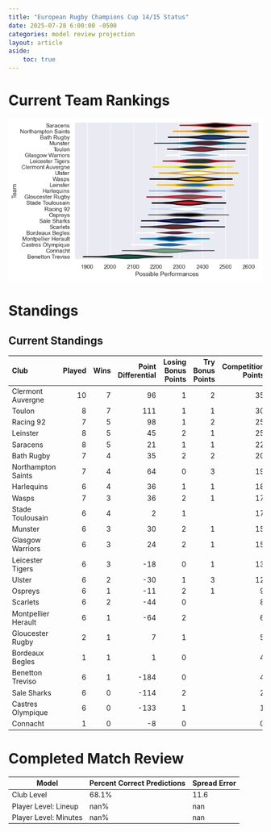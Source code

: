 ```yaml
---  
title: "European Rugby Champions Cup 14/15 Status"  
date: 2025-07-28 6:00:00 -0500  
categories: model review projection  
layout: article  
aside:  
    toc: true  
---
```

# Current Team Rankings


![Club Rankings](plots/rankings_European_Rugby_Champions_Cup_1415.png)
# Standings

## Current Standings


| Club                |   Played |   Wins |   Point Differential |   Losing Bonus Points |   Try Bonus Points |   Competition Points |
|:--------------------|---------:|-------:|---------------------:|----------------------:|-------------------:|---------------------:|
| Clermont Auvergne   |       10 |      7 |                   96 |                     1 |                  2 |                   35 |
| Toulon              |        8 |      7 |                  111 |                     1 |                  1 |                   30 |
| Racing 92           |        7 |      5 |                   98 |                     1 |                  2 |                   25 |
| Leinster            |        8 |      5 |                   45 |                     2 |                  1 |                   25 |
| Saracens            |        8 |      5 |                   21 |                     1 |                  1 |                   22 |
| Bath Rugby          |        7 |      4 |                   35 |                     2 |                  2 |                   20 |
| Northampton Saints  |        7 |      4 |                   64 |                     0 |                  3 |                   19 |
| Harlequins          |        6 |      4 |                   36 |                     1 |                  1 |                   18 |
| Wasps               |        7 |      3 |                   36 |                     2 |                  1 |                   17 |
| Stade Toulousain    |        6 |      4 |                    2 |                     1 |                    |                   17 |
| Munster             |        6 |      3 |                   30 |                     2 |                  1 |                   15 |
| Glasgow Warriors    |        6 |      3 |                   24 |                     2 |                  1 |                   15 |
| Leicester Tigers    |        6 |      3 |                  -18 |                     0 |                  1 |                   13 |
| Ulster              |        6 |      2 |                  -30 |                     1 |                  3 |                   12 |
| Ospreys             |        6 |      1 |                  -11 |                     2 |                  1 |                    9 |
| Scarlets            |        6 |      2 |                  -44 |                     0 |                    |                    8 |
| Montpellier Herault |        6 |      1 |                  -64 |                     2 |                    |                    6 |
| Gloucester Rugby    |        2 |      1 |                    7 |                     1 |                    |                    5 |
| Bordeaux Begles     |        1 |      1 |                    1 |                     0 |                    |                    4 |
| Benetton Treviso    |        6 |      1 |                 -184 |                     0 |                    |                    4 |
| Sale Sharks         |        6 |      0 |                 -114 |                     2 |                    |                    2 |
| Castres Olympique   |        6 |      0 |                 -133 |                     1 |                    |                    1 |
| Connacht            |        1 |      0 |                   -8 |                     0 |                    |                    0 |



# Completed Match Review


| Model | Percent Correct Predictions | Spread Error |
| ------ | ------ | ------ |
| Club Level | 68.1% | 11.6 |
| Player Level: Lineup | nan% | nan |
| Player Level: Minutes | nan% | nan |

